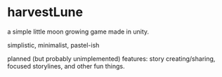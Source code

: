 # harvestLune
a simple little moon growing game made in unity.

simplistic, minimalist, pastel-ish

planned (but probably unimplemented) features: story creating/sharing, focused storylines, and other fun things.
